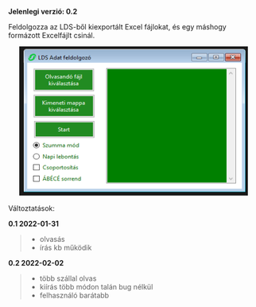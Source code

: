 **Jelenlegi verzió: 0.2**

Feldolgozza az LDS-ből kiexportált Excel fájlokat, és egy máshogy formázott Excelfájlt csinál.

<p align="center">
  <img width="460" height="300" src="https://github.com/Wold0110/LDS_Feldolgozo/blob/master/img/mainform.png?raw=true">
</p>

Változtatások:

**0.1 2022-01-31**
> * olvasás
> * írás
> kb működik

**0.2 2022-02-02**
> * több szállal olvas
> * kiírás több módon talán bug nélkül
> * felhasználó barátabb
